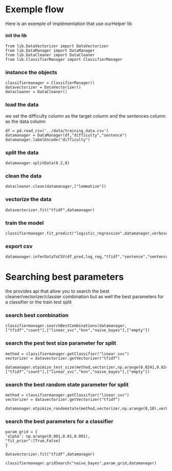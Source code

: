 # Exemple flow
<p>Here is an exemple of implémentation that use ourHelper lib</p>

#### init the lib
    from lib.DataVectorizer import DataVectorizer
    from lib.DataManager import DataManager
    from lib.DataCleaner import DataCleaner
    from lib.ClassifierManager import ClassifierManager

### instance the objects
    classifiermanager = ClassifierManager()
    datavectorizer = DataVectorizer()
    datacleaner = DataCleaner()

### load the data
we set the difficulty column as the target column
and the sentences column as the data column

    df = pd.read_csv('../data/training_data.csv')
    datamanager = DataManager(df,"difficulty","sentence")
    datamanager.labelEncode("difficulty")

### split the data
    datamanager.splitData(0.2,0)

### clean the data
    datacleaner.clean(datamanager,["lemmatize"])

### vectorize the data
    datavectorizer.fit("tfidf",datamanager)

### train the model
    classifiermanager.fit_predict("logistic_regression",datamanager,verbose=True)

### export csv
    datamanager.inferDataToCSV(df_pred,log_reg,"tfidf","sentence","sentence","result")

# Searching best parameters
the provides api that allow you to search the 
best cleaner/vectorizer/classier combination but as well 
the best parameters for a classifier or the train
test split

### search best combination

    classifiermanager.searchBestCombinations(datamanager,["tfidf","count"],["linear_svc","knn","naive_bayes"],["empty"])

### search the pest test size parameter for split

    method = classifiermanager.getClassifier("linear_svc")
    vectorizer = datavectorizer.getVectorizer("tfidf")
    
    datamanager.otpimize_test_size(method,vectorizer,np.arange(0.0241,0.0242,0.00001),verbose=True)classifiermanager.searchBestTestSize(datamanager,["tfidf","count"],["linear_svc","knn","naive_bayes"],["empty"])

### search the best random state parameter for split

    method = classifiermanager.getClassifier("linear_svc")
    vectorizer = datavectorizer.getVectorizer("tfidf")
    
    datamanager.otpimize_randomstate(method,vectorizer,np.arange(0,10),verbose=True,test_size=0.024169999999999997)

### search the best parameters for a classifier

    param_grid = {
    'alpha': np.arange(0.001,0.01,0.001),
    "fit_prior":[True,False]
    }

    datavectorizer.fit("tfidf",datamanager)
    
    classifiermanager.gridSearch("naive_bayes",param_grid,datamanager)
